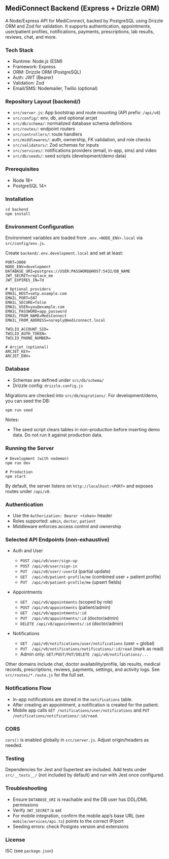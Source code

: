 ## MediConnect Backend (Express + Drizzle ORM)

A Node/Express API for MediConnect, backed by PostgreSQL using Drizzle ORM and Zod for validation. It supports authentication, appointments, user/patient profiles, notifications, payments, prescriptions, lab results, reviews, chat, and more.

### Tech Stack
- Runtime: Node.js (ESM)
- Framework: Express
- ORM: Drizzle ORM (PostgreSQL)
- Auth: JWT (Bearer)
- Validation: Zod
- Email/SMS: Nodemailer, Twilio (optional)

### Repository Layout (backend/)
- `src/server.js`: App bootstrap and route mounting (API prefix: `/api/v0`)
- `src/config/`: env, db, and optional arcjet
- `src/db/schema/`: normalized database schema definitions
- `src/routes/`: endpoint routers
- `src/controllers/`: route handlers
- `src/middlewares/`: auth, ownership, FK validation, and role checks
- `src/validators/`: Zod schemas for inputs
- `src/services/`: notifications providers (email, in-app, sms) and video
- `src/db/seeds/`: seed scripts (development/demo data)

### Prerequisites
- Node 18+
- PostgreSQL 14+

### Installation
```
cd backend
npm install
```

### Environment Configuration
Environment variables are loaded from `.env.<NODE_ENV>.local` via `src/config/env.js`.

Create `backend/.env.development.local` and set at least:
```
PORT=3000
NODE_ENV=development
DATABASE_URI=postgres://USER:PASSWORD@HOST:5432/DB_NAME
JWT_SECRET=replace_me
JWT_EXPIRES_IN=7d

# Optional providers
EMAIL_HOST=smtp.example.com
EMAIL_PORT=587
EMAIL_SECURE=false
EMAIL_USER=you@example.com
EMAIL_PASSWORD=app_password
EMAIL_FROM_NAME=MediConnect
EMAIL_FROM_ADDRESS=noreply@mediconnect.local

TWILIO_ACCOUNT_SID=
TWILIO_AUTH_TOKEN=
TWILIO_PHONE_NUMBER=

# Arcjet (optional)
ARCJET_KEY=
ARCJET_ENV=
```

### Database
- Schemas are defined under `src/db/schema/`
- Drizzle config: `drizzle.config.js`

Migrations are checked into `src/db/migrations/`. For development/demo, you can seed the DB:
```
npm run seed
```
Notes:
- The seed script clears tables in non-production before inserting demo data. Do not run it against production data.

### Running the Server
```
# Development (with nodemon)
npm run dev

# Production
npm start
```
By default, the server listens on `http://localhost:<PORT>` and exposes routes under `/api/v0`.

### Authentication
- Use the `Authorization: Bearer <token>` header
- Roles supported: `admin`, `doctor`, `patient`
- Middleware enforces access control and ownership

### Selected API Endpoints (non-exhaustive)
- Auth and User
  - `POST /api/v0/user/sign-up`
  - `POST /api/v0/user/sign-in`
  - `PUT  /api/v0/user/:userId` (partial update)
  - `GET  /api/v0/patient-profile/me` (combined user + patient profile)
  - `PUT  /api/v0/patient-profile/me` (upsert fields)

- Appointments
  - `GET  /api/v0/appointments` (scoped by role)
  - `POST /api/v0/appointments` (patient/admin)
  - `GET  /api/v0/appointments/:id`
  - `PUT  /api/v0/appointments/:id` (doctor/admin)
  - `DELETE /api/v0/appointments/:id` (doctor/admin)

- Notifications
  - `GET  /api/v0/notifications/user/notifications` (user + global)
  - `PUT  /api/v0/notifications/notifications/:id/read` (mark as read)
  - Admin only: `GET/POST/PUT/DELETE /api/v0/notifications/...`

Other domains include chat, doctor availability/profile, lab results, medical records, prescriptions, reviews, payments, settings, and activity logs. See `src/routes/*.route.js` for the full set.

### Notifications Flow
- In-app notifications are stored in the `notifications` table.
- After creating an appointment, a notification is created for the patient.
- Mobile app calls `GET /notifications/user/notifications` and `PUT /notifications/notifications/:id/read`.

### CORS
`cors()` is enabled globally in `src/server.js`. Adjust origin/headers as needed.

### Testing
Dependencies for Jest and Supertest are included. Add tests under `src/__tests__/` (not included by default) and run with Jest once configured.

### Troubleshooting
- Ensure `DATABASE_URI` is reachable and the DB user has DDL/DML permissions
- Verify `JWT_SECRET` is set
- For mobile integration, confirm the mobile app’s base URL (see `mobile/services/api.ts`) points to the correct IP/port
- Seeding errors: check Postgres version and extensions

### License
ISC (see `package.json`)


